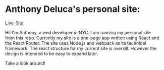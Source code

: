 # Anthony Deluca's personal site:

[Live-Site](anthonydeluca718.github.io)

Hi! I'm Anthony, a wed developer in NYC. I am running my personal site from this repo. Currently my site is a one-page app written using React and the React Router. The site uses Node.js and webpack as its technical framework. The react structure for my current site is overkill. However the design is intended to be easy to expand later.

Take a look around!
